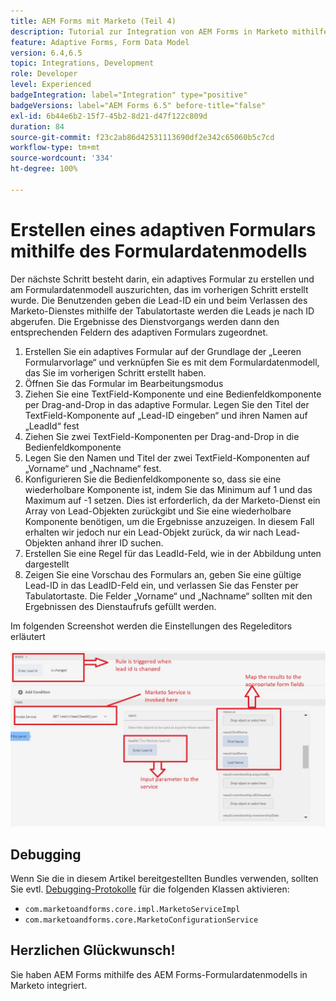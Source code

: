 ```yaml
---
title: AEM Forms mit Marketo (Teil 4)
description: Tutorial zur Integration von AEM Forms in Marketo mithilfe des AEM Forms-Formulardatenmodells.
feature: Adaptive Forms, Form Data Model
version: 6.4,6.5
topic: Integrations, Development
role: Developer
level: Experienced
badgeIntegration: label="Integration" type="positive"
badgeVersions: label="AEM Forms 6.5" before-title="false"
exl-id: 6b44e6b2-15f7-45b2-8d21-d47f122c809d
duration: 84
source-git-commit: f23c2ab86d42531113690df2e342c65060b5c7cd
workflow-type: tm+mt
source-wordcount: '334'
ht-degree: 100%

---
```


# Erstellen eines adaptiven Formulars mithilfe des Formulardatenmodells

Der nächste Schritt besteht darin, ein adaptives Formular zu erstellen und am Formulardatenmodell auszurichten, das im vorherigen Schritt erstellt wurde.
Die Benutzenden geben die Lead-ID ein und beim Verlassen des Marketo-Dienstes mithilfe der Tabulatortaste werden die Leads je nach ID abgerufen. Die Ergebnisse des Dienstvorgangs werden dann den entsprechenden Feldern des adaptiven Formulars zugeordnet.

1. Erstellen Sie ein adaptives Formular auf der Grundlage der „Leeren Formularvorlage“ und verknüpfen Sie es mit dem Formulardatenmodell, das Sie im vorherigen Schritt erstellt haben.
1. Öffnen Sie das Formular im Bearbeitungsmodus
1. Ziehen Sie eine TextField-Komponente und eine Bedienfeldkomponente per Drag-and-Drop in das adaptive Formular. Legen Sie den Titel der TextField-Komponente auf „Lead-ID eingeben“ und ihren Namen auf „LeadId“ fest
1. Ziehen Sie zwei TextField-Komponenten per Drag-and-Drop in die Bedienfeldkomponente
1. Legen Sie den Namen und Titel der zwei TextField-Komponenten auf „Vorname“ und „Nachname“ fest.
1. Konfigurieren Sie die Bedienfeldkomponente so, dass sie eine wiederholbare Komponente ist, indem Sie das Minimum auf 1 und das Maximum auf -1 setzen. Dies ist erforderlich, da der Marketo-Dienst ein Array von Lead-Objekten zurückgibt und Sie eine wiederholbare Komponente benötigen, um die Ergebnisse anzuzeigen. In diesem Fall erhalten wir jedoch nur ein Lead-Objekt zurück, da wir nach Lead-Objekten anhand ihrer ID suchen.
1. Erstellen Sie eine Regel für das LeadId-Feld, wie in der Abbildung unten dargestellt
1. Zeigen Sie eine Vorschau des Formulars an, geben Sie eine gültige Lead-ID in das LeadID-Feld ein, und verlassen Sie das Fenster per Tabulatortaste. Die Felder „Vorname“ und „Nachname“ sollten mit den Ergebnissen des Dienstaufrufs gefüllt werden.

Im folgenden Screenshot werden die Einstellungen des Regeleditors erläutert

![Regeleditor](assets/ruleeditor.jfif)

## Debugging

Wenn Sie die in diesem Artikel bereitgestellten Bundles verwenden, sollten Sie evtl. [Debugging-Protokolle](http://localhost:4502/system/console/slinglog) für die folgenden Klassen aktivieren:

+ `com.marketoandforms.core.impl.MarketoServiceImpl`
+ `com.marketoandforms.core.MarketoConfigurationService`

## Herzlichen Glückwunsch!

Sie haben AEM Forms mithilfe des AEM Forms-Formulardatenmodells in Marketo integriert.